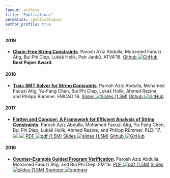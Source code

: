 ```yaml
---
layout: archive
title: "Publications"
permalink: /publications/
author_profile: true
---
```


#### 2019
- **[Chain-Free String Constraints]()**.
Parosh Aziz Abdulla, Mohamed Faouzi Atig, Bui Phi Diep, Lukáš Holík, Petr Janků. ATVA'18. 
[Github ![GitHub](https://diepbp.github.io/files/github-icon.png)](https://github.com/diepbp/Trau)
**Best Paper Award**.

#### 2018
- **[Trau: SMT Solver for String Consraints]()**.
Parosh Aziz Abdulla, Mohamed Faouzi Atig, Yu-Fang Chen, Bui Phi Diep, Lukáš Holík, Ahmed Rezine, and Philipp Rümmer. FMCAD'18. 
[Slides ![Slides (1.5M)](https://diepbp.github.io/files/ppt-icon.png)](https://diepbp.github.io/files/PLDI_presentation.pdf)
[Github ![GitHub](https://diepbp.github.io/files/github-icon.png)](https://github.com/diepbp/Trau)

#### 2017
- **[Flatten and Conquer: A Framework for Efficient Analysis of String Constraints]()**.
Parosh Aziz Abdulla, Mohamed Faouzi Atig, Yu-Fang Chen, Bui Phi Diep, Lukáš Holík, Ahmed Rezine, and Philipp Rümmer. PLDI'17. 
[  ![](https://diepbp.github.io/files//aec00.png)]()
[  ![](https://diepbp.github.io/files//aec01.png)]()
[PDF ![pdf (1.5M)](https://diepbp.github.io/files/pdf-icon.png)](http://dl.acm.org/citation.cfm?id=3062384)
[Slides ![slides (1.5M)](https://diepbp.github.io/files/ppt-icon.png)](https://diepbp.github.io/files/PLDI_presentation.pdf)
[Github ![GitHub](https://diepbp.github.io/files/github-icon.png)](https://github.com/diepbp/Trau)

#### 2016
- **[Counter-Example Guided Program Verification]()**. Parosh Aziz Abdulla, Mohamed Faouzi Atig, and Bui Phi Diep. 
FM'16.
[PDF ![pdf (1.5M)](https://diepbp.github.io/files/pdf-icon.png)](https://diepbp.github.io/files/FM16.pdf)
[Slides ![slides (1.5M)](https://diepbp.github.io/files/ppt-icon.png)](https://diepbp.github.io/files/FM_presentation.pdf)
[Springer ![springer](https://diepbp.github.io/files/springer-icon.png)](http://link.springer.com/chapter/10.1007%2F978-3-319-48989-6_2)
<!--[![Abstract](icons16/pubmed-icon.png)](http://www.bepress.com/jhubiostat/paper125) -->
<!--[![GitHub](icons16/github-icon.png)](https://github.com/kbroman/phyloQTLpaper) -->

